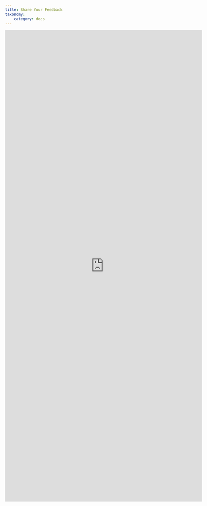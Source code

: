 ```yaml
---
title: Share Your Feedback
taxonomy:
    category: docs
---
```


<iframe src="https://docs.google.com/forms/d/e/1FAIpQLSdOAQL_4m56zIvmTQMszTtS6U3pVQ0nZlaxnZfPspEy-i6eOg/viewform?embedded=true" width="640" height="1528" frameborder="0" marginheight="0" marginwidth="0">Loading...</iframe>
